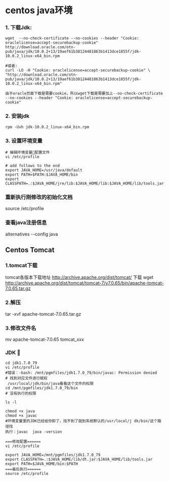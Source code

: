 # centos java环境

### 1. 下载Jdk:

```
wget  --no-check-certificate --no-cookies --header "Cookie: oraclelicense=accept-securebackup-cookie" http://download.oracle.com/otn-pub/java/jdk/10.0.2+13/19aef61b38124481863b1413dce1855f/jdk-10.0.2_linux-x64_bin.rpm

#或者:
curl -LO -H "Cookie: oraclelicense=accept-securebackup-cookie" \
"http://download.oracle.com/otn-pub/java/jdk/10.0.2+13/19aef61b38124481863b1413dce1855f/jdk-10.0.2_linux-x64_bin.rpm"

```
    由于oracle页面下载是需要cookie，所以wget下载是需要加上--no-check-certificate --no-cookies --header "Cookie: oraclelicense=accept-securebackup-cookie"

### 2. 安装jdk

```shell
rpm -Uvh jdk-10.0.2_linux-x64_bin.rpm 
```

### 3. 设置环境变量

```
# 编辑环境变量配置文件
vi /etc/profile

# add follows to the end
export JAVA_HOME=/usr/java/default
export PATH=$PATH:$JAVA_HOME/bin
export CLASSPATH=.:$JAVA_HOME/jre/lib:$JAVA_HOME/lib:$JAVA_HOME/lib/tools.jar
```

### 重新执行刚修改的初始化文档
source /etc/profile

### 查看java注册信息
alternatives --config java 

## Centos Tomcat

### 1.tomcat下载
tomcat各版本下载地址
http://archive.apache.org/dist/tomcat/
下载
wget http://archive.apache.org/dist/tomcat/tomcat-7/v7.0.65/bin/apache-tomcat-7.0.65.tar.gz
### 2.解压
tar -xvf apache-tomcat-7.0.65.tar.gz
### 3.修改文件名
mv apache-tomcat-7.0.65 tomcat_xxx

### JDK 

```shell
cd jdk1.7.0_79
vi /etc/profile
#错误：-bash: /mnt/pgmfiles/jdk1.7.0_79/bin/javac: Permission denied
# 找到对应文件进行赋权
 /usr/local/jdk/bin/java看看这个文件的权限
cd /mnt/pgmfiles/jdk1.7.0_79/bin
# 没有执行的权限

ls -l
 
chmod +x java
chmod +x javac
#环境变量里的JDK已经给你卸了，找不到了就到系统默认的/usr/local/j dk/bin/这个路径找
执行：javac  java -version

===修改配置======
vi /etc/profile

export JAVA_HOME=/mnt/pgmfiles/jdk1.7.0_79
export CLASSPATH=.:$JAVA_HOME/lib/dt.jar:$JAVA_HOME/lib/tools.jar
export PATH=$JAVA_HOME/bin:$PATH
===最后执行======
source /etc/profile
```